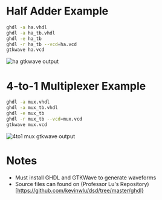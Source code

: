 # Half Adder Example
```bash
ghdl -a ha.vhdl
ghdl -a ha_tb.vhdl
ghdl -e ha_tb
ghdl -r ha_tb --vcd=ha.vcd
gtkwave ha.vcd
```
![ha gtkwave output](https://github.com/user-attachments/assets/20ea8983-742f-4d31-a207-0e57efaaced0)

# 4-to-1 Multiplexer Example
```bash
ghdl -a mux.vhdl
ghdl -a mux_tb.vhdl
ghdl -e mux_tb
ghdl -r mux_tb --vcd=mux.vcd
gtkwave mux.vcd
```
![4to1 mux gtkwave output](https://github.com/user-attachments/assets/3d7e042b-0711-4127-8a52-9ed36eccc103)

# Notes
- Must install GHDL and GTKWave to generate waveforms
- Source files can found on (Professor Lu's Repository)[https://github.com/kevinwlu/dsd/tree/master/ghdl}
